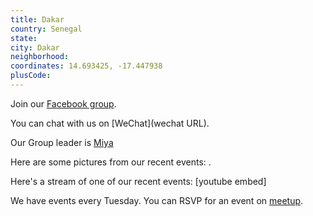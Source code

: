 ```yaml
---
title: Dakar
country: Senegal
state: 
city: Dakar
neighborhood: 
coordinates: 14.693425, -17.447938
plusCode:
---
```

Join our [Facebook group](https://www.facebook.com/groups/free.code.camp.dakar).

You can chat with us on [WeChat](wechat URL).

Our Group leader is [Miya](freecodecamp.org/miya)

Here are some pictures from our recent events:
![]().

Here's a stream of one of our recent events:
[youtube embed]

We have events every Tuesday. You can RSVP for an event on [meetup](meetupurl).
